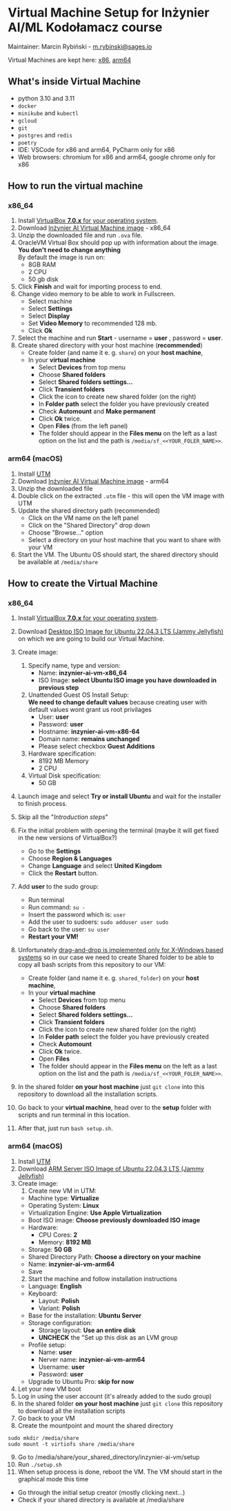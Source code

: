 
# Virtual Machine Setup for Inżynier AI/ML Kodołamacz course

Maintainer: Marcin Rybiński - m.rybinski@sages.io

Virtual Machines are kept here: [x86](https://drive.google.com/drive/u/0/folders/1ck_usf1Ei4G_LDlZmHyXdF0FsSGriFy9), [arm64](https://mega.nz/file/L7IUFYKC#8Z2ANTKHAxq0dTu9DWzH824KsS-tv8cf_wGSL_PocLw)

## What's inside Virtual Machine

* python 3.10 and 3.11
* `docker`
* `minikube` and `kubectl`
* `gcloud`
* `git`
* `postgres` and `redis`
* `poetry`
* IDE: VSCode for x86 and arm64, PyCharm only for x86
* Web browsers: chromium for x86 and arm64, google chrome only for x86

## How to run the virtual machine

### x86_64

1. Install [VirtualBox **7.0.x** for your operating system](https://www.virtualbox.org/wiki/Downloads).
2. Download [Inżynier AI Virtual Machine image](https://drive.google.com/drive/u/0/folders/1dl8P7FTF4CXqe14AwotMTKOl9uaiaFS_) - x86_64
3. Unzip the downloaded file and run `.ova` file.
4. OracleVM Virtual Box should pop up with information about the image. **You don't need to change anything** \
    By default the image is run on:
    * 8GB RAM
    * 2 CPU
    * 50 gb disk
5. Click **Finish** and wait for importing process to end.
6. Change video memory to be able to work in Fullscreen.
    * Select machine
    * Select **Settings**
    * Select **Display**
    * Set **Video Memory** to recommended 128 mb.
    * Click **Ok**
7. Select the machine and run **Start** - username = **user** , password = **user**.
8. Create shared directory with your host machine (**recommended**)
   * Create folder (and name it e. g. `share`) on your **host machine**,
   * In your **virtual machine**
     * Select **Devices** from top menu
     * Choose **Shared folders**
     * Select **Shared folders settings...**
     * Click **Transient folders**
     * Click the icon to create new shared folder (on the right)
     * In **Folder path** select the folder you have previously created
     * Check **Automount** and **Make permanent**
     * Click **Ok** twice.
     * Open **Files** (from the left panel) 
     * The folder should appear in the **Files menu** on the left as a last option on the list and the path is `/media/sf_<<YOUR_FOLER_NAME>>`.

### arm64 (macOS)

1. Install [UTM](https://github.com/utmapp/UTM/releases/latest/download/UTM.dmg)
2. Download [Inżynier AI Virtual Machine image](https://drive.google.com/drive/u/0/folders/1dl8P7FTF4CXqe14AwotMTKOl9uaiaFS_) - arm64
3. Unzip the downloaded file
4. Double click on the extracted `.utm` file - this will open the VM image with UTM
5. Update the shared directory path (recommended)
   * Click on the VM name on the left panel
   * Click on the "Shared Directory" drop down
   * Choose "Browse..." option
   * Select a directory on your host machine that you want to share with your VM
6. Start the VM. The Ubuntu OS should start, the shared directory should be available at `/media/share`

## How to create the Virtual Machine

### x86_64

1. Install [VirtualBox **7.0.x** for your operating system](https://www.virtualbox.org/wiki/Downloads).

2. Download [Desktop ISO Image for Ubuntu 22.04.3 LTS (Jammy Jellyfish)](https://releases.ubuntu.com/jammy/) on which we are going to build our Virtual Machine.

3. Create image:
   1. Specify name, type and version:
       * Name: **inzynier-ai-vm-x86_64**
       * ISO Image: **select Ubuntu ISO image you have downloaded in previous step**
   2. Unattended Guest OS Install Setup: \
      **We need to change default values** because creating user with default values wont grant us root privilages
      * User: **user**
      * Password: **user** 
      * Hostname: **inzynier-ai-vm-x86-64**
      * Domain name: **remains unchanged**
      * Please select checkbox **Guest Additions**
   3. Hardware specification:
      * 8192 MB Memory
      * 2 CPU
   4. Virtual Disk specification:
      * 50 GB

4. Launch image and select **Try or install Ubuntu** and wait for the installer to finish process.
5. Skip all the "_Introduction steps_"
6. Fix the initial problem with opening the terminal (maybe it will get fixed in the new versions of VirtualBox?)
   * Go to the **Settings**
   * Choose **Region & Languages**
   * Change **Language** and select **United Kingdom**
   * Click the **Restart** button.
7. Add **user** to the sudo group:
   * Run terminal
   * Run command: `su -`
   * Insert the password which is: `user`
   * Add the user to sudoers: `sudo adduser user sudo`
   * Go back to the user: `su user`
   * **Restart your VM!**
8. Unfortunately [drag-and-drop is implemented only for X-Windows based systems](https://www.virtualbox.org/manual/UserManual.html#guestadd-dnd) 
so in our case we need to create Shared folder to be able to copy all bash scripts from this repository to our VM:
   * Create folder (and name it e. g. `shared_folder`) on your **host machine**,
   * In your **virtual machine**
     * Select **Devices** from top menu
     * Choose **Shared folders**
     * Select **Shared folders settings...**
     * Click **Transient folders**
     * Click the icon to create new shared folder (on the right)
     * In **Folder path** select the folder you have previously created
     * Check **Automount**
     * Click **Ok** twice.
     * Open **Files**
     * The folder should appear in the **Files menu** on the left as a last option on the list and the path is `/media/sf_<<YOUR_FOLER_NAME>>`.
9. In the shared folder **on your host machine** just `git clone` into this repository to download all the installation scripts.
10. Go back to your **virtual machine**, head over to the **setup** folder with scripts and run terminal in this location.
11. After that, just run `bash setup.sh`.

### arm64 (macOS)
1. Install [UTM](https://github.com/utmapp/UTM/releases/latest/download/UTM.dmg)
2. Download [ARM Server ISO Image of Ubuntu 22.04.3 LTS (Jammy Jellyfish)](https://ubuntu.com/download/server/arm)
3. Create image:
    1. Create new VM in UTM:
      * Machine type: **Virtualize**
      * Operating System: **Linux**
      * Virtualization Engine: **Use Apple Virtualization**
      * Boot ISO image: **Choose previously downloaded ISO image**
      * Hardware:
          * CPU Cores: **2**
          * Memory: **8192 MB**
      * Storage: **50 GB**
      * Shared Directory Path: **Choose a directory on your machine**
      * Name: **inzynier-ai-vm-arm64**
      * Save
    2. Start the machine and follow installation instructions
      * Language: **English**
      * Keyboard:
          * Layout: **Polish**
          * Variant: **Polish**
      * Base for the installation: **Ubuntu Server**
      * Storage configuration:
          * Storage layout: **Use an entire disk**
          * **UNCHECK** the "Set up this disk as an LVM group
      * Profile setup:
          * Name: **user**
          * Nerver name: **inzynier-ai-vm-arm64**
          * Username: **user**
          * Password: **user**
      * Upgrade to Ubuntu Pro: **skip for now**
4. Let your new VM boot
5. Log in using the user account (it's already added to the sudo group)
6. In the shared folder **on your host machine** just `git clone` this repository to download all the installation scripts
7. Go back to your VM
8. Create the mountpoint and mount the shared directory

```
sudo mkdir /media/share
sudo mount -t virtiofs share /media/share
```

9. Go to  /media/share/your_shared_directory/inzynier-ai-vm/setup
10. Run `./setup.sh`
11. When setup process is done, reboot the VM. The VM should start in the graphical mode this time
   * Go through the initial setup creator (mostly clicking next...)
   * Check if your shared directory is available at /media/share